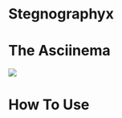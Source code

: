 # Stegnographyx
# The Asciinema
<a href="https://asciinema.org/a/lExjODyM9hhZtXGuGiBxihRcz" target="_blank"><img src="https://asciinema.org/a/lExjODyM9hhZtXGuGiBxihRcz.svg" /></a>
# How To Use
